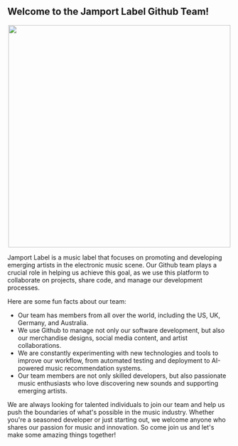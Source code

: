 ## Welcome to the Jamport Label Github Team!

<p align="center">
  <img align="center" src="https://github.com/JamportLabel/Jamport-Design/blob/383b6940c5774056001ade4c005452ed9f95facb/JamportFullLogo.png" width="500">
</p>

Jamport Label is a music label that focuses on promoting and developing emerging artists in the electronic music scene. Our Github team plays a crucial role in helping us achieve this goal, as we use this platform to collaborate on projects, share code, and manage our development processes.

Here are some fun facts about our team:

- Our team has members from all over the world, including the US, UK, Germany, and Australia.
- We use Github to manage not only our software development, but also our merchandise designs, social media content, and artist collaborations.
- We are constantly experimenting with new technologies and tools to improve our workflow, from automated testing and deployment to AI-powered music recommendation systems.
- Our team members are not only skilled developers, but also passionate music enthusiasts who love discovering new sounds and supporting emerging artists.

We are always looking for talented individuals to join our team and help us push the boundaries of what's possible in the music industry. Whether you're a seasoned developer or just starting out, we welcome anyone who shares our passion for music and innovation. So come join us and let's make some amazing things together!
